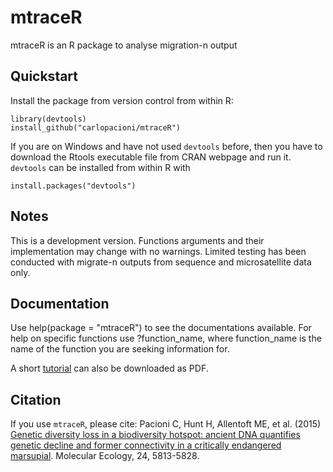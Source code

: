 # mtraceR
mtraceR is an R package to analyse migration-n output

## Quickstart
Install the package from version control from within R:
```
library(devtools)
install_github("carlopacioni/mtraceR")
```
If you are on Windows and have not used `devtools` before, then you have to 
download the Rtools executable file from CRAN webpage and run it. `devtools` can 
be installed from within R with 
```
install.packages("devtools")
```

## Notes
This is a development version. Functions arguments and their implementation may 
change with no warnings.
Limited testing has been conducted with migrate-n outputs from sequence and 
microsatellite data only.

## Documentation
Use help(package = "mtraceR") to see the documentations available. For help on specific functions use ?function\_name, where function_name is the name of the function you are seeking information for.

A short [tutorial](https://www.researchgate.net/publication/314538370_mtraceR_a_quick_intro) can also be downloaded as PDF.

## Citation
If you use `mtraceR`, please cite:
Pacioni C, Hunt H, Allentoft ME, et al. (2015) [Genetic diversity loss in a biodiversity hotspot: ancient DNA quantifies genetic decline and former connectivity in a critically endangered marsupial](http://researchrepository.murdoch.edu.au/id/eprint/29217/). Molecular Ecology, 24, 5813-5828.